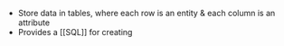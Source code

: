 - Store data in tables, where each row is an entity & each column is an attribute
- Provides a [[SQL]] for creating 